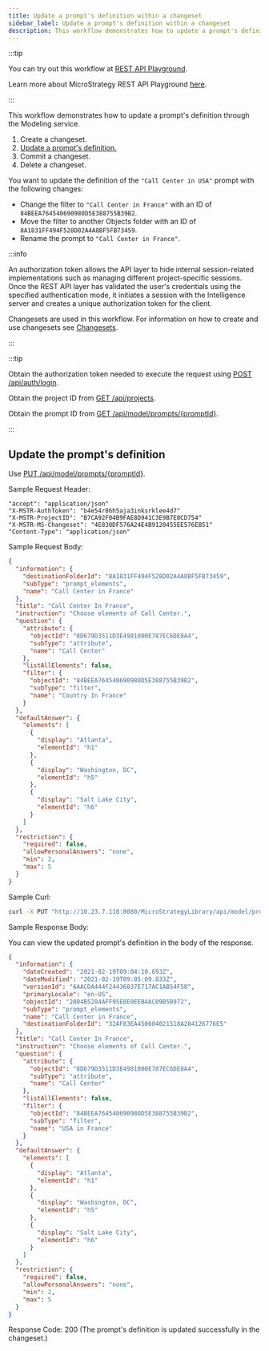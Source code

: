 ```yaml
---
title: Update a prompt's definition within a changeset
sidebar_label: Update a prompt's definition within a changeset
description: This workflow demonstrates how to update a prompt's definition through the Modeling service.
---
```


:::tip

You can try out this workflow at [REST API Playground](https://www.postman.com/microstrategysdk/workspace/microstrategy-rest-api/folder/16131298-3952eb54-479d-4930-aac5-64cf1c1dfdaf?ctx=documentation).

Learn more about MicroStrategy REST API Playground [here](/docs/getting-started/playground.md).

:::

This workflow demonstrates how to update a prompt's definition through the Modeling service.

1. Create a changeset.
1. [Update a prompt's definition.](#update-the-prompts-definition-using-put-apimodelpromptspromptid)
1. Commit a changeset.
1. Delete a changeset.

You want to update the definition of the `"Call Center in USA"` prompt with the following changes:

- Change the filter to `"Call Center in France"` with an ID of `84BEEA764540690980D5E388755B39B2`.
- Move the filter to another Objects folder with an ID of `8A1831FF494F528D02A4A8BF5FB73459`.
- Rename the prompt to `"Call Center in France"`.

:::info

An authorization token allows the API layer to hide internal session-related implementations such as managing different project-specific sessions. Once the REST API layer has validated the user's credentials using the specified authentication mode, it initiates a session with the Intelligence server and creates a unique authorization token for the client.

Changesets are used in this workflow. For information on how to create and use changesets see [Changesets](/docs/common-workflows/modeling/changesets.md).

:::

:::tip

Obtain the authorization token needed to execute the request using [POST /api/auth/login](https://demo.microstrategy.com/MicroStrategyLibrary/api-docs/index.html#/Authentication/postLogin).

Obtain the project ID from [GET /api/projects](https://demo.microstrategy.com/MicroStrategyLibrary/api-docs/index.html#/Projects/getProjects_1).

Obtain the prompt ID from [GET /api/model/prompts/{promptId}](https://demo.microstrategy.com/MicroStrategyLibrary/api-docs/index.html#/Prompts/ms-getPromptDetails).

:::

## Update the prompt's definition

Use [PUT /api/model/prompts/{promptId}](https://demo.microstrategy.com/MicroStrategyLibrary/api-docs/index.html#/Prompts/ms-putPrompt).

Sample Request Header:

```http
"accept": "application/json"
"X-MSTR-AuthToken": "b4e54r86h5aja3inksrklee4d7"
"X-MSTR-ProjectID": "B7CA92F04B9FAE8D941C3E9B7E0CD754"
"X-MSTR-MS-Changeset": "4E830DF576A24E4B9120455EE576EB51"
"Content-Type": "application/json"
```

Sample Request Body:

```json
{
  "information": {
    "destinationFolderId": "8A1831FF494F528D02A4A8BF5FB73459",
    "subType": "prompt_elements",
    "name": "Call Center in France"
  },
  "title": "Call Center In France",
  "instruction": "Choose elements of Call Center.",
  "question": {
    "attribute": {
      "objectId": "8D679D3511D3E4981000E787EC6DE8A4",
      "subType": "attribute",
      "name": "Call Center"
    },
    "listAllElements": false,
    "filter": {
      "objectId": "84BEEA764540690980D5E388755B39B2",
      "subType": "filter",
      "name": "Country In France"
    }
  },
  "defaultAnswer": {
    "elements": [
      {
        "display": "Atlanta",
        "elementId": "h1"
      },
      {
        "display": "Washington, DC",
        "elementId": "h5"
      },
      {
        "display": "Salt Lake City",
        "elementId": "h6"
      }
    ]
  },
  "restriction": {
    "required": false,
    "allowPersonalAnswers": "none",
    "min": 2,
    "max": 5
  }
}
```

Sample Curl:

```bash
curl -X PUT "http://10.23.7.118:8080/MicroStrategyLibrary/api/model/prompts/2804B5284AFF95E8E0EEB4AC09B5B972" -H "accept: application/json" -H "X-MSTR-AuthToken: b4e54r86h5aja3inksrklee4d7" -H "X-MSTR-MS-Changeset: 4E830DF576A24E4B9120455EE576EB51" -H "Content-Type: application/json" -d '{"information":{"destinationFolderId":"8A1831FF494F528D02A4A8BF5FB73459","subType":"prompt_elements","name":"Call Center in France"},"title":"Call Center In France","instruction":"Choose elements of Call Center.","question":{"attribute":{"objectId":"8D679D3511D3E4981000E787EC6DE8A4","subType":"attribute","name":"Call Center"},"listAllElements":false,"filter":{"objectId":"84BEEA764540690980D5E388755B39B2","subType":"filter","name":"Country In France"}},"defaultAnswer":{"elements":[{"display":"Atlanta","elementId":"h1"},{"display":"Washington, DC","elementId":"h5"},{"display":"Salt Lake City","elementId":"h6"}]},"restriction":{"required":false,"allowPersonalAnswers":"none","min":2,"max":5}}'
```

Sample Response Body:

You can view the updated prompt's definition in the body of the response.

```json
{
  "information": {
    "dateCreated": "2021-02-19T09:04:10.693Z",
    "dateModified": "2021-02-19T09:05:09.833Z",
    "versionId": "6AACDA444F24436837E717AC1AB54F58",
    "primaryLocale": "en-US",
    "objectId": "2804B5284AFF95E8E0EEB4AC09B5B972",
    "subType": "prompt_elements",
    "name": "Call Center in France",
    "destinationFolderId": "32AF83EA450604021518A284126776E5"
  },
  "title": "Call Center In France",
  "instruction": "Choose elements of Call Center.",
  "question": {
    "attribute": {
      "objectId": "8D679D3511D3E4981000E787EC6DE8A4",
      "subType": "attribute",
      "name": "Call Center"
    },
    "listAllElements": false,
    "filter": {
      "objectId": "84BEEA764540690980D5E388755B39B2",
      "subType": "filter",
      "name": "USA in France"
    }
  },
  "defaultAnswer": {
    "elements": [
      {
        "display": "Atlanta",
        "elementId": "h1"
      },
      {
        "display": "Washington, DC",
        "elementId": "h5"
      },
      {
        "display": "Salt Lake City",
        "elementId": "h6"
      }
    ]
  },
  "restriction": {
    "required": false,
    "allowPersonalAnswers": "none",
    "min": 2,
    "max": 5
  }
}
```

Response Code: 200 (The prompt's definition is updated successfully in the changeset.)
